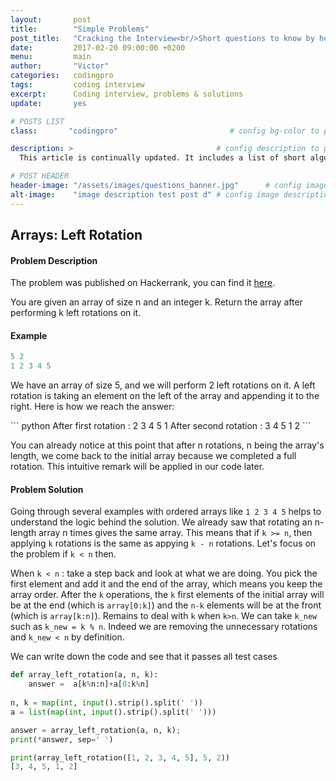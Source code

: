 ```yaml
---
layout:       post
title:        "Simple Problems"
post_title:	  "Cracking the Interview<br/>Short questions to know by heart"
date:         2017-02-20 09:00:00 +0200
menu:		  main
author:       "Victor"
categories:   codingpro
tags:         coding interview
excerpt:      Coding interview, problems & solutions
update:		  yes

# POSTS LIST
class:       "codingpro"                         # config bg-color to post list card (1..6)

description: >                                # config description to post list card
  This article is continually updated. It includes a list of short algorithms/data structures questions that you should master before any coding interview.

# POST HEADER
header-image: "/assets/images/questions_banner.jpg"      # config image to post header
alt-image:    "image description test post d" # config image description to alt att.
---
```

<h2>Arrays: Left Rotation</h2>

<h4>Problem Description</h4>

<p>The problem was published on Hackerrank, you can find it <a href="https://www.hackerrank.com/challenges/ctci-array-left-rotation">here</a>.</p>
<p>You are given an array of size n and an integer k. Return the array after performing k left rotations on it.</p>

<h4>Example</h4>

``` python
5 2
1 2 3 4 5
```
<p>We have an array of size 5, and we will perform 2 left rotations on it. A left rotation is taking an element on the left of the array and appending it to the right. Here is how we reach the answer:</p>
``` python
After first rotation   : 2 3 4 5 1
After second rotation  : 3 4 5 1 2
```
<p>You can already notice at this point that after n rotations, n being the array's length, we come back to the initial array because we completed a full rotation. This intuitive remark will be applied in our code later.</p>

<h4>Problem Solution</h4>
<p>Going through several examples with ordered arrays like <code>1 2 3 4 5</code> helps to understand the logic behind the solution. We already saw that rotating an n-length array n times gives the same array. This means that if <code>k >= n</code>, then applying <code>k</code> rotations is the same as appying <code>k - n</code> rotations. Let's focus on the problem if <code>k < n</code> then.</p>
<p>When <code>k < n</code> : take a step back and look at what we are doing. You pick the first element and add it and the end of the array, which means you keep the array order. After the <code>k</code> operations, the <code>k</code> first elements of the initial array will be at the end (which is <code>array[0:k]</code>) and the <code>n-k</code> elements will be at the front (which is <code>array[k:n]</code>). Remains to deal with <code>k</code> when <code>k>n</code>. We can take <code>k_new</code> such as <code>k_new = k % n</code>. Indeed we are removing the unnecessary rotations and <code>k_new < n</code> by definition.</p>
<p>We can write down the code and see that it passes all test cases</p>


``` python
def array_left_rotation(a, n, k):
    answer =  a[k%n:n]+a[0:k%n]
    
n, k = map(int, input().strip().split(' '))
a = list(map(int, input().strip().split(' ')))

answer = array_left_rotation(a, n, k);
print(*answer, sep=' ')
```
``` python
print(array_left_rotation([1, 2, 3, 4, 5], 5, 2))
[3, 4, 5, 1, 2]
```

